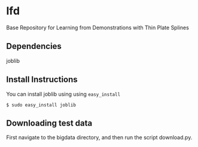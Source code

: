 lfd
===

Base Repository for Learning from Demonstrations with Thin Plate Splines

Dependencies
------------
joblib

Install Instructions
--------------------
You can install joblib using using `easy_install`
```
$ sudo easy_install joblib
```

Downloading test data
---------------------
First navigate to the bigdata directory, and then run the script download.py.

